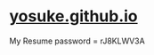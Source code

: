 # [yosuke.github.io](https://parmalatinter.github.io/yosuke.github.io/)
My Resume password = rJ8KLWV3A
